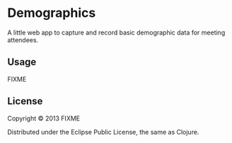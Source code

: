 # Demographics

A little web app to capture and record basic demographic data for meeting attendees.

## Usage

FIXME

## License

Copyright © 2013 FIXME

Distributed under the Eclipse Public License, the same as Clojure.

